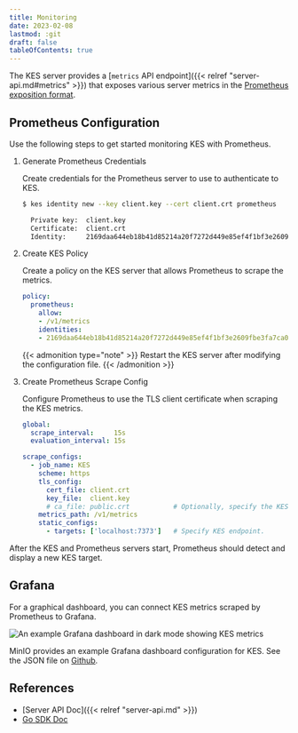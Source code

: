 ```yaml
---
title: Monitoring
date: 2023-02-08
lastmod: :git
draft: false
tableOfContents: true
---
```


The KES server provides a [`metrics` API endpoint]({{< relref "server-api.md#metrics" >}}) that exposes various server metrics in the [Prometheus exposition format](https://prometheus.io/docs/instrumenting/exposition_formats/).

## Prometheus Configuration

Use the following steps to get started monitoring KES with Prometheus.

1. Generate Prometheus Credentials

   Create credentials for the Prometheus server to use to authenticate to KES.

   ```sh {.copy}
   $ kes identity new --key client.key --cert client.crt prometheus

     Private key:  client.key
     Certificate:  client.crt
     Identity:     2169daa644eb18b41d85214a20f7272d449e85ef4f1bf3e2609fbe3fa7ca00cd
   ```

2. Create KES Policy

   Create a policy on the KES server that allows Prometheus to scrape the metrics.
   
   ```yaml {.copy}
   policy:
     prometheus:
       allow:
       - /v1/metrics
       identities:
       - 2169daa644eb18b41d85214a20f7272d449e85ef4f1bf3e2609fbe3fa7ca00cd # Use the identity of your client.crt
   ```
   {{< admonition type="note" >}}
   Restart the KES server after modifying the configuration file.
   {{< /admonition >}}

3. Create Prometheus Scrape Config

   Configure Prometheus to use the TLS client certificate when scraping the KES metrics.

   ```yaml {.copy}
   global:
     scrape_interval:     15s
     evaluation_interval: 15s

   scrape_configs:
     - job_name: KES
       scheme: https
       tls_config:
         cert_file: client.crt
         key_file:  client.key
         # ca_file: public.crt           # Optionally, specify the KES server CA certificate or the self-signed KES server certificate. 
       metrics_path: /v1/metrics
       static_configs:
         - targets: ['localhost:7373']   # Specify KES endpoint.
   ```

After the KES and Prometheus servers start, Prometheus should detect and display a new KES target.

## Grafana

For a graphical dashboard, you can connect KES metrics scraped by Prometheus to Grafana.

![An example Grafana dashboard in dark mode showing KES metrics](../grafana-dashboard.png)

MinIO provides an example Grafana dashboard configuration for KES.
See the JSON file on [Github](https://github.com/minio/kes/blob/master/examples/grafana/dashboard.json).

## References

 - [Server API Doc]({{< relref "server-api.md" >}})
 - [Go SDK Doc](https://pkg.go.dev/github.com/minio/kes)